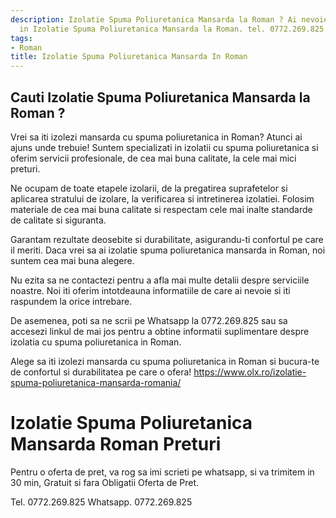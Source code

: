 ```yaml
---
description: Izolatie Spuma Poliuretanica Mansarda la Roman ? Ai nevoie de un profesionist
  in Izolatie Spuma Poliuretanica Mansarda la Roman. tel. 0772.269.825
tags:
- Roman
title: Izolatie Spuma Poliuretanica Mansarda In Roman
---
```



## Cauti Izolatie Spuma Poliuretanica Mansarda la Roman ?

Vrei sa iti izolezi mansarda cu spuma poliuretanica in Roman? Atunci ai ajuns unde trebuie! Suntem specializati in izolatii cu spuma poliuretanica si oferim servicii profesionale, de cea mai buna calitate, la cele mai mici preturi.

Ne ocupam de toate etapele izolarii, de la pregatirea suprafetelor si aplicarea stratului de izolare, la verificarea si intretinerea izolatiei. Folosim materiale de cea mai buna calitate si respectam cele mai inalte standarde de calitate si siguranta.

Garantam rezultate deosebite si durabilitate, asigurandu-ti confortul pe care il meriti. Daca vrei sa ai izolatie spuma poliuretanica mansarda in Roman, noi suntem cea mai buna alegere.

Nu ezita sa ne contactezi pentru a afla mai multe detalii despre serviciile noastre. Noi iti oferim intotdeauna informatiile de care ai nevoie si iti raspundem la orice intrebare.

De asemenea, poti sa ne scrii pe Whatsapp la 0772.269.825 sau sa accesezi linkul de mai jos pentru a obtine informatii suplimentare despre izolatia cu spuma poliuretanica in Roman. 

Alege sa iti izolezi mansarda cu spuma poliuretanica in Roman si bucura-te de confortul si durabilitatea pe care o ofera! 
https://www.olx.ro/izolatie-spuma-poliuretanica-mansarda-romania/

# Izolatie Spuma Poliuretanica Mansarda Roman Preturi
Pentru o oferta de pret, va rog sa imi scrieti pe whatsapp, si va trimitem in 30 min, Gratuit si fara Obligatii Oferta de Pret.

Tel. 0772.269.825
Whatsapp. 0772.269.825
